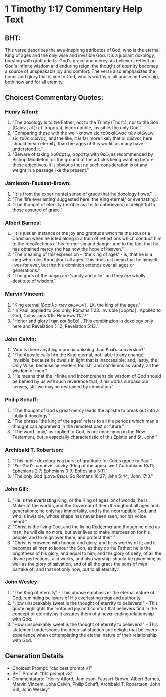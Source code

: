 # 1 Timothy 1:17 Commentary Help Text

## BHT:
This verse describes the awe-inspiring attributes of God, who is the eternal King of ages and the only wise and invisible God. It is a jubilant doxology, bursting with gratitude for God's grace and mercy. As believers reflect on God's infinite wisdom and enduring reign, the thought of eternity becomes a source of unspeakable joy and comfort. The verse also emphasizes the honor and glory that is due to God, who is worthy of all praise and worship, both now and for all eternity.

## Choicest Commentary Quotes:
### Henry Alford:
1. "The doxology is to the Father, not to the Trinity (Thdrt.), nor to the Son (Calov., al.): cf. ἀοράτῳ), incorruptible, invisible, the only God." 
2. "Comparing these with the well-known εἰς τοὺς αἰῶνας τῶν αἰώνων, εἰς τοὺς αἰῶνας, and the like, it is far more likely that οἱ αἰῶνες here should mean eternity, than the ages of this world, as many have understood it."
3. "Beware of taking ἀφθάρτῳ, ἀοράτῳ with θεῷ, as recommended by Bishop Middleton, on the ground of the articles being wanting before these adjectives. It is obvious that no such consideration is of any weight in a passage like the present."

### Jamieson-Fausset-Brown:
1. "It is from the experimental sense of grace that the doxology flows."
2. "The 'life everlasting' suggested here 'the King eternal,' or everlasting."
3. "The thought of eternity (terrible as it is to unbelievers) is delightful to those assured of grace."

### Albert Barnes:
1. "It is just an instance of the joy and gratitude which fill the soul of a Christian when he is led along in a train of reflections which conduct him to the recollections of his former sin and danger, and to the fact that he has obtained mercy and has now the hope of heaven."
2. "The meaning of this expression - 'the King of ages' - is, that he is a king who rules throughout all ages. This does not mean that he himself lives for ever, but that his dominion extends over all ages or generations."
3. "The gods of the pagan are 'vanity and a lie,' and they are wholly destitute of wisdom."

### Marvin Vincent:
1. "King eternal [βασιλει των αιωνων] . Lit. the king of the ages." 
2. "In Paul, applied to God only, Romans 1:23. Invisible [αορτω] . Applied to God, Colossians 1:15; Hebrews 11:27." 
3. "Honor and glory [τιμη και δοξα] . This combination in doxology only here and Revelation 5:12, Revelation 5:13."

### John Calvin:
1. "And is there anything more astonishing than Paul’s conversion?"
2. "The Apostle calls him the King eternal, not liable to any change; Invisible, because he dwells in light that is inaccessible; and, lastly, the Only Wise, because he renders foolish, and condemns as vanity, all the wisdom of men."
3. "He means that the infinite and incomprehensible wisdom of God should be beheld by us with such reverence that, if his works surpass our senses, still we may be restrained by admiration."

### Philip Schaff:
1. "The thought of God's great mercy leads the apostle to break out into a jubilant doxology."
2. "The phrase 'the king of the ages' refers to all the periods which man's thought can apprehend in the remotest past or future."
3. "The word 'only,' as applied to God, is not uncommon in the New Testament, but is especially characteristic of this Epistle and St. John."

### Archibald T. Robertson:
1. "This noble doxology is a burst of gratitude for God's grace to Paul."
2. "For God's creative activity (King of the ages) see 1 Corinthians 10:11; Ephesians 2:7; Ephesians 3:9; Ephesians 3:11."
3. "The only God (μονω θεω). So Romans 16:27; John 5:44; John 17:3."

### John Gill:
1. "He is the everlasting King, or the King of ages, or of worlds; he is Maker of the worlds, and the Governor of them throughout all ages and generations; he only has immortality, and is the incorruptible God, and who is invisible, whose shape has never been seen, nor his voice heard."
2. "Christ is the living God, and the living Redeemer and though he died as man, he will die no more, but ever lives to make intercession for his people, and to reign over them, and protect them."
3. "Christ is crowned with honour and glory, and he is worthy of it; and it becomes all men to honour the Son, as they do the Father: he is the brightness of his glory, and equal to him; and the glory of deity, of all the divine perfections, and works, and also worship, should be given him; as well as the glory of salvation, and of all the grace the sons of men partake of; and that not only now, but to all eternity."

### John Wesley:
1. "The King of eternity" - This phrase emphasizes the eternal nature of God, reminding believers of His everlasting reign and authority.
2. "How unspeakably sweet is the thought of eternity to believers!" - This quote highlights the profound joy and comfort that believers find in the concept of eternity, as it assures them of a never-ending relationship with God.
3. "How unspeakably sweet is the thought of eternity to believers!" - This statement underscores the deep satisfaction and delight that believers experience when contemplating the eternal nature of their relationship with God.


## Generation Details
- Choicest Prompt: "choicest prompt v1"
- BHT Prompt: "bht prompt v3"
- Commentators: "Henry Alford, Jamieson-Fausset-Brown, Albert Barnes, Marvin Vincent, John Calvin, Philip Schaff, Archibald T. Robertson, John Gill, John Wesley"
